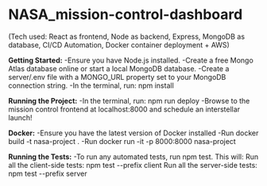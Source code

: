 # NASA_mission-control-dashboard
(Tech used: React as frontend, Node as backend, Express, MongoDB as database, CI/CD Automation, Docker container deployment + AWS)


**Getting Started:** 
-Ensure you have Node.js installed.
-Create a free Mongo Atlas database online or start a local MongoDB database.
-Create a server/.env file with a MONGO_URL property set to your MongoDB connection string.
-In the terminal, run: npm install

**Running the Project:** 
-In the terminal, run: npm run deploy
-Browse to the mission control frontend at localhost:8000 and schedule an interstellar launch!

**Docker:** 
-Ensure you have the latest version of Docker installed
-Run docker build -t nasa-project .
-Run docker run -it -p 8000:8000 nasa-project

**Running the Tests:** 
-To run any automated tests, run npm test. This will:
Run all the client-side tests: npm test --prefix client
Run all the server-side tests: npm test --prefix server
